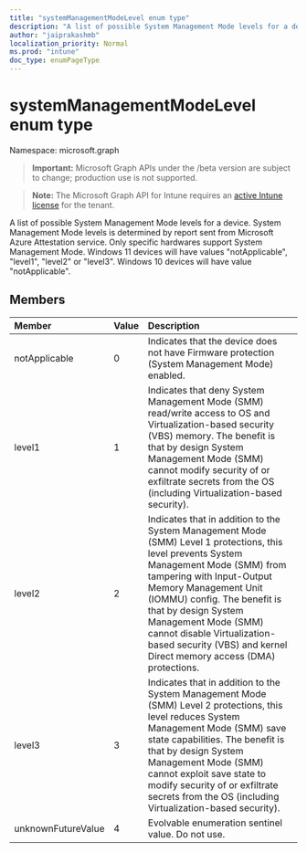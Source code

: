 ```yaml
---
title: "systemManagementModeLevel enum type"
description: "A list of possible System Management Mode levels for a device. System Management Mode levels is determined by report sent from Microsoft Azure Attestation service. Only specific hardwares support System Management Mode. Windows 11 devices will have values "notApplicable", "level1", "level2" or "level3". Windows 10 devices will have value "notApplicable"."
author: "jaiprakashmb"
localization_priority: Normal
ms.prod: "intune"
doc_type: enumPageType
---
```


# systemManagementModeLevel enum type

Namespace: microsoft.graph

> **Important:** Microsoft Graph APIs under the /beta version are subject to change; production use is not supported.

> **Note:** The Microsoft Graph API for Intune requires an [active Intune license](https://go.microsoft.com/fwlink/?linkid=839381) for the tenant.

A list of possible System Management Mode levels for a device. System Management Mode levels is determined by report sent from Microsoft Azure Attestation service. Only specific hardwares support System Management Mode. Windows 11 devices will have values "notApplicable", "level1", "level2" or "level3". Windows 10 devices will have value "notApplicable".

## Members
|Member|Value|Description|
|:---|:---|:---|
|notApplicable|0|Indicates that the device does not have Firmware protection (System Management Mode) enabled.|
|level1|1|Indicates that deny System Management Mode (SMM) read/write access to OS and Virtualization-based security (VBS) memory. The benefit is that by design System Management Mode (SMM) cannot modify security of or exfiltrate secrets from the OS (including Virtualization-based security).|
|level2|2|Indicates that in addition to the System Management Mode (SMM) Level 1 protections, this level prevents System Management Mode (SMM) from tampering with Input-Output Memory Management Unit (IOMMU) config. The benefit is that by design System Management Mode (SMM) cannot disable Virtualization-based security (VBS) and kernel Direct memory access (DMA) protections.|
|level3|3|Indicates that in addition to the System Management Mode (SMM) Level 2 protections, this level reduces System Management Mode (SMM) save state capabilities. The benefit is that by design System Management Mode (SMM) cannot exploit save state to modify security of or exfiltrate secrets from the OS (including Virtualization-based security).|
|unknownFutureValue|4|Evolvable enumeration sentinel value. Do not use.|
